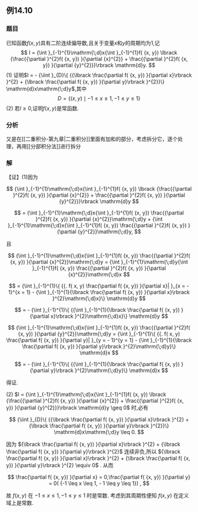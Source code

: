 ## 例14.10
### 题目
已知函数$f( {x, y})$具有二阶连续偏导数,且关于变量$x$和$y$的周期均为1,记
$$
I = {\int }_{-1}^{1}\mathrm{\;d}x{\int }_{-1}^{1}f( {x, y}) \lbrack {\frac{{\partial }^{2}f( {x, y}) }{\partial {x}^{2}} + \frac{{\partial }^{2}f( {x, y}) }{\partial {y}^{2}}}\rbrack \mathrm{d}y.
$$
(1) 证明$I = - {\iint }_{D}\{ {{\lbrack \frac{\partial f( {x, y}) }{\partial x}\rbrack }^{2} + {\lbrack \frac{\partial f( {x, y}) }{\partial y}\rbrack }^{2}}\} \mathrm{d}x\mathrm{\;d}y$,其中
$$
D = \{ ( {x, y}) \mid - 1 \leq x \leq 1, - 1 \leq y \leq 1\}
$$
(2) 若$I \geq 0$,证明$f( {x, y})$是常函数.
### 分析
又是在[[二重积分-第九章|二重积分]]里面有加和的部分，考虑拆分它，逐个处理，再用[[分部积分法]]进行拆分
### 解
【证】(1)因为

$$
{\int }_{-1}^{1}\mathrm{\;d}x{\int }_{-1}^{1}f( {x, y}) \lbrack {\frac{{\partial }^{2}f( {x, y}) }{\partial {x}^{2}} + \frac{{\partial }^{2}f( {x, y}) }{\partial {y}^{2}}}\rbrack \mathrm{d}y
$$

$$
= {\int }_{-1}^{1}\mathrm{\;d}x{\int }_{-1}^{1}f( {x, y}) \frac{{\partial }^{2}f( {x, y}) }{\partial {x}^{2}}\mathrm{\;d}y + {\int }_{-1}^{1}\mathrm{\;d}x{\int }_{-1}^{1}f( {x, y}) \frac{{\partial }^{2}f( {x, y}) }{\partial {y}^{2}}\mathrm{\;d}y,
$$

且

$$
{\int }_{-1}^{1}\mathrm{\;d}x{\int }_{-1}^{1}f( {x, y}) \frac{{\partial }^{2}f( {x, y}) }{\partial {x}^{2}}\mathrm{\;d}y = {\int }_{-1}^{1}\mathrm{\;d}y{\int }_{-1}^{1}f( {x, y}) \frac{{\partial }^{2}f( {x, y}) }{\partial {x}^{2}}\mathrm{\;d}x
$$

$$
= {\int }_{-1}^{1}\{ {{. f( x, y) \frac{\partial f( {x, y}) }{\partial x}| }_{x = - 1}^{x = 1} - {\int }_{-1}^{1}{\lbrack \frac{\partial f( {x, y}) }{\partial x}\rbrack }^{2}\mathrm{\;d}x}\} \mathrm{d}y
$$

$$
= - {\int }_{-1}^{1}\{ {{\int }_{-1}^{1}{\lbrack \frac{\partial f( {x, y}) }{\partial x}\rbrack }^{2}\mathrm{\;d}x}\} \mathrm{d}y
$$

$$
{\int }_{-1}^{1}\mathrm{\;d}x{\int }_{-1}^{1}f( {x, y}) \frac{{\partial }^{2}f( {x, y}) }{\partial {y}^{2}}\mathrm{\;d}y = {\int }_{-1}^{1}\{ {{. f( x, y) \frac{\partial f( {x, y}) }{\partial y}| }_{y = - 1}^{y = 1} - {\int }_{-1}^{1}{\lbrack \frac{\partial f( {x, y}) }{\partial y}\rbrack }^{2}\mathrm{\;d}y}\} \mathrm{d}x
$$

$$
= - {\int }_{-1}^{1}\{ {{\int }_{-1}^{1}{\lbrack \frac{\partial f( {x, y}) }{\partial y}\rbrack }^{2}\mathrm{\;d}y}\} \mathrm{d}x
$$

得证.

(2) $I = {\int }_{-1}^{1}\mathrm{\;d}x{\int }_{-1}^{1}f( {x, y}) \lbrack {\frac{{\partial }^{2}f( {x, y}) }{\partial {x}^{2}} + \frac{{\partial }^{2}f( {x, y}) }{\partial {y}^{2}}}\rbrack \mathrm{d}y \geq 0$ 时,必有

$$
{\iint }_{D}\{ {{\lbrack \frac{\partial f( {x, y}) }{\partial x}\rbrack }^{2} + {\lbrack \frac{\partial f( {x, y}) }{\partial y}\rbrack }^{2}}\} \mathrm{d}x\mathrm{\;d}y \leq 0.
$$

因为 ${\lbrack \frac{\partial f( {x, y}) }{\partial x}\rbrack }^{2} + {\lbrack \frac{\partial f( {x, y}) }{\partial y}\rbrack }^{2}$ 连续非负,所以 ${\lbrack \frac{\partial f( {x, y}) }{\partial x}\rbrack }^{2} + {\lbrack \frac{\partial f( {x, y}) }{\partial y}\rbrack }^{2} \equiv 0$ . 从而

$$
\frac{\partial f( {x, y}) }{\partial x} = 0,\frac{\partial f( {x, y}) }{\partial y} = 0( {-1 \leq x \leq 1, - 1 \leq y \leq 1}) ,
$$

故 $f( {x, y})$ 在 $- 1 \leq x \leq 1, - 1 \leq y \leq 1$ 时是常数. 考虑到其周期性便知 $f( {x, y})$ 在定义域上是常数.
